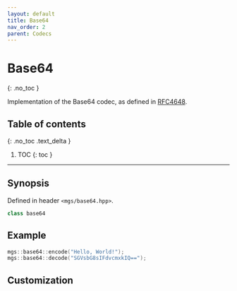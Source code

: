 ```yaml
---
layout: default
title: Base64
nav_order: 2
parent: Codecs
---
```


# Base64
{: .no_toc }

Implementation of the Base64 codec, as defined in [RFC4648](https://tools.ietf.org/html/rfc4648).

## Table of contents
{: .no_toc .text_delta }

1. TOC
{: toc }

---

## Synopsis

Defined in header `<mgs/base64.hpp>`.

```cpp
class base64
```

## Example

```cpp
mgs::base64::encode("Hello, World!"); 
mgs::base64::decode("SGVsbG8sIFdvcmxkIQ==");
```

## Customization
